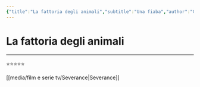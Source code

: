 ```yaml
---
{"title":"La fattoria degli animali","subtitle":"Una fiaba","author":"George Orwell","authors":"George Orwell","category":"Juvenile Fiction","categories":"Juvenile Fiction","publisher":"Feltrinelli Editore","publishDate":"2022-04-07T00:00:00+02:00","totalPage":121,"coverUrl":"http://books.google.com/books/content?id=lRJoEAAAQBAJ&printsec=frontcover&img=1&zoom=1&edge=curl&source=gbs_api","coverSmallUrl":"http://books.google.com/books/content?id=lRJoEAAAQBAJ&printsec=frontcover&img=1&zoom=5&edge=curl&source=gbs_api","description":"Gli animali della Fattoria Il Maniero di Mr Jones sono in grado di parlare e pensare, proprio come gli esseri umani, e si rendono perfettamente conto della condizione di schiavitù in cui sono costretti. Esasperati dal comportamento degli umani, decidono di ribellarsi, ma presto si accorgeranno di somi-gliare all’Uomo più di quanto immaginassero...","link":"https://play.google.com/store/books/details?id=lRJoEAAAQBAJ","previewLink":"http://books.google.it/books?id=lRJoEAAAQBAJ&pg=PT106&dq=fattoria+degli+animali&hl=&as_pt=BOOKS&cd=23&source=gbs_api","isbn13":9788858846995,"isbn10":8858846990,"date-read":"2025-07-28","dg-publish":true,"dg-note-icon":null,"tags":["libro"],"permalink":"/letture/libri/la-fattoria-degli-animali/","dgPassFrontmatter":true,"noteIcon":null}
---
```


# La fattoria degli animali

---

⭐⭐⭐⭐⭐

[[media/film e serie tv/Severance\|Severance]]

